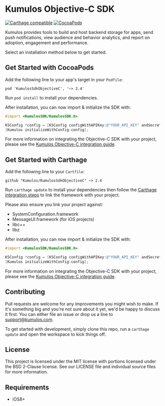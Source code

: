 # Kumulos Objective-C SDK

[![Carthage compatible](https://img.shields.io/badge/Carthage-compatible-4BC51D.svg?style=flat)](https://github.com/Carthage/Carthage)
[![CocoaPods](https://img.shields.io/cocoapods/v/KumulosSdkObjectiveC.svg)](https://cocoapods.org/pods/KumulosSdkObjectiveC)

Kumulos provides tools to build and host backend storage for apps, send push notifications, view audience and behavior analytics, and report on adoption, engagement and performance.

Select an installation method below to get started.

## Get Started with CocoaPods

Add the following line to your app's target in your `Podfile`:

```
pod 'KumulosSdkObjectiveC', '~> 2.4'
```

Run `pod install` to install your dependencies.

After installation, you can now import & initialize the SDK with:

```objective-c
#import <KumulosSDK/KumulosSDK.h>

KSConfig *config = [KSConfig configWithAPIKey:@"YOUR_API_KEY" andSecretKey:@"YOUR_SECRET_KEY"];
[Kumulos initializeWithConfig:config];
```

For more information on integrating the Objective-C SDK with your project, please see the [Kumulos Objective-C integration guide](https://docs.kumulos.com/integration/ios).

## Get Started with Carthage

Add the following line to your `Cartfile`:

```
github "Kumulos/KumulosSdkObjectiveC" ~> 2.4
```

Run `carthage update` to install your dependencies then follow the [Carthage integration steps](https://github.com/Carthage/Carthage#getting-started) to link the framework with your project.

Please also ensure you link your project against:

- SystemConfiguration.framework
- MessageUI.framework (for iOS projects)
- libc++
- libz

After installation, you can now import & initialize the SDK with:

```objective-c
#import <KumulosSDK/KumulosSDK.h>

KSConfig *config = [KSConfig configWithAPIKey:@"YOUR_API_KEY" andSecretKey:@"YOUR_SECRET_KEY"];
[Kumulos initializeWithConfig:config];
```

For more information on integrating the Objective-C SDK with your project, please see the [Kumulos Objective-C integration guide](https://docs.kumulos.com/integration/ios).

## Contributing

Pull requests are welcome for any improvements you might wish to make. If it's something big and you're not sure about it yet, we'd be happy to discuss it first. You can either file an issue or drop us a line to [support@kumulos.com](mailto:support@kumulos.com).

To get started with development, simply clone this repo, run a `carthage update` and open the workspace to kick things off.

## License

This project is licensed under the MIT license with portions licensed under the BSD 2-Clause license. See our LICENSE file and individual source files for more information.

## Requirements

- iOS8+
